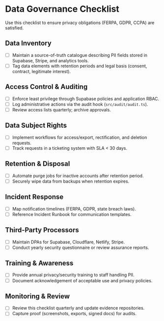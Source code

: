 # Data Governance Checklist

Use this checklist to ensure privacy obligations (FERPA, GDPR, CCPA) are satisfied.

## Data Inventory

- [ ] Maintain a source-of-truth catalogue describing PII fields stored in Supabase, Stripe, and analytics tools.
- [ ] Tag data elements with retention periods and legal basis (consent, contract, legitimate interest).

## Access Control & Auditing

- [ ] Enforce least privilege through Supabase policies and application RBAC.
- [ ] Log administrative actions via the audit hook (`src/audit/audit.ts`).
- [ ] Review access lists quarterly; archive approvals.

## Data Subject Rights

- [ ] Implement workflows for access/export, rectification, and deletion requests.
- [ ] Track requests in a ticketing system with SLA < 30 days.

## Retention & Disposal

- [ ] Automate purge jobs for inactive accounts after retention period.
- [ ] Securely wipe data from backups when retention expires.

## Incident Response

- [ ] Map notification timelines (FERPA, GDPR, state breach laws).
- [ ] Reference Incident Runbook for communication templates.

## Third-Party Processors

- [ ] Maintain DPAs for Supabase, Cloudflare, Netlify, Stripe.
- [ ] Conduct yearly security questionnaire or review assurance reports.

## Training & Awareness

- [ ] Provide annual privacy/security training to staff handling PII.
- [ ] Document acknowledgement of acceptable use and privacy policies.

## Monitoring & Review

- [ ] Review this checklist quarterly and update evidence repositories.
- [ ] Capture proof (screenshots, exports, signed docs) for audits.
